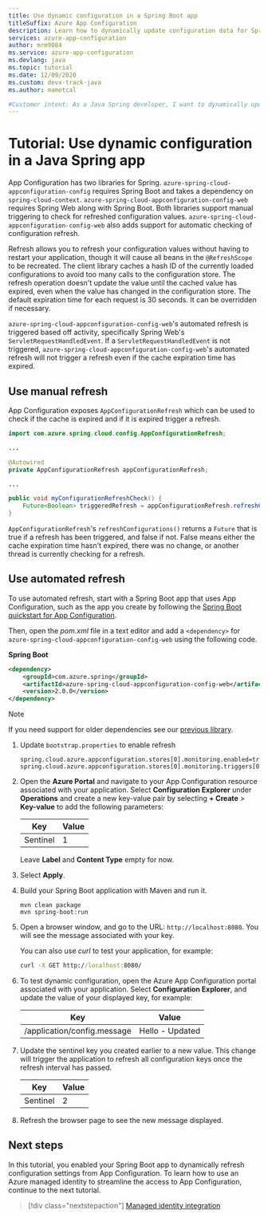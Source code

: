 ```yaml
---
title: Use dynamic configuration in a Spring Boot app
titleSuffix: Azure App Configuration
description: Learn how to dynamically update configuration data for Spring Boot apps
services: azure-app-configuration
author: mrm9084
ms.service: azure-app-configuration
ms.devlang: java
ms.topic: tutorial
ms.date: 12/09/2020
ms.custom: devx-track-java
ms.author: mametcal

#Customer intent: As a Java Spring developer, I want to dynamically update my app to use the latest configuration data in App Configuration.
---
```

# Tutorial: Use dynamic configuration in a Java Spring app

App Configuration has two libraries for Spring. `azure-spring-cloud-appconfiguration-config` requires Spring Boot and takes a dependency on `spring-cloud-context`. `azure-spring-cloud-appconfiguration-config-web` requires Spring Web along with Spring Boot. Both libraries support manual triggering to check for refreshed configuration values. `azure-spring-cloud-appconfiguration-config-web` also adds support for automatic checking of configuration refresh.

Refresh allows you to refresh your configuration values without having to restart your application, though it will cause all beans in the `@RefreshScope` to be recreated. The client library caches a hash ID of the currently loaded configurations to avoid too many calls to the configuration store. The refresh operation doesn't update the value until the cached value has expired, even when the value has changed in the configuration store. The default expiration time for each request is 30 seconds. It can be overridden if necessary.

`azure-spring-cloud-appconfiguration-config-web`'s automated refresh is triggered based off activity, specifically Spring Web's `ServletRequestHandledEvent`. If a `ServletRequestHandledEvent` is not triggered, `azure-spring-cloud-appconfiguration-config-web`'s automated refresh will not trigger a refresh even if the cache expiration time has expired.

## Use manual refresh

App Configuration exposes `AppConfigurationRefresh` which can be used to check if the cache is expired and if it is expired trigger a refresh.

```java
import com.azure.spring.cloud.config.AppConfigurationRefresh;

...

@Autowired
private AppConfigurationRefresh appConfigurationRefresh;

...

public void myConfigurationRefreshCheck() {
    Future<Boolean> triggeredRefresh = appConfigurationRefresh.refreshConfigurations();
}
```

`AppConfigurationRefresh`'s `refreshConfigurations()` returns a `Future` that is true if a refresh has been triggered, and false if not. False means either the cache expiration time hasn't expired, there was no change, or another thread is currently checking for a refresh.

## Use automated refresh

To use automated refresh, start with a Spring Boot app that uses App Configuration, such as the app you create by following the [Spring Boot quickstart for App Configuration](quickstart-java-spring-app.md).

Then, open the *pom.xml* file in a text editor and add a `<dependency>` for `azure-spring-cloud-appconfiguration-config-web` using the following code.

**Spring Boot**

```xml
<dependency>
    <groupId>com.azure.spring</groupId>
    <artifactId>azure-spring-cloud-appconfiguration-config-web</artifactId>
    <version>2.0.0</version>
</dependency>
```

> [!NOTE]
> If you need support for older dependencies see our [previous library](https://github.com/Azure/azure-sdk-for-java/blob/spring-cloud-starter-azure-appconfiguration-config_1.2.9/sdk/appconfiguration/spring-cloud-starter-azure-appconfiguration-config/README.md).

1. Update `bootstrap.properties` to enable refresh

    ```properties
    spring.cloud.azure.appconfiguration.stores[0].monitoring.enabled=true
    spring.cloud.azure.appconfiguration.stores[0].monitoring.triggers[0].key=sentinel
    ```

1. Open the **Azure Portal** and navigate to your App Configuration resource associated with your application. Select **Configuration Explorer** under **Operations** and create a new key-value pair by selecting **+ Create** > **Key-value** to add the following parameters:

    | Key | Value |
    |---|---|
    | Sentinel | 1 |

    Leave **Label** and **Content Type** empty for now.

1. Select **Apply**.

1. Build your Spring Boot application with Maven and run it.

    ```shell
    mvn clean package
    mvn spring-boot:run
    ```

1. Open a browser window, and go to the URL: `http://localhost:8080`.  You will see the message associated with your key.

    You can also use *curl* to test your application, for example:

    ```cmd
    curl -X GET http://localhost:8080/
    ```

1. To test dynamic configuration, open the Azure App Configuration portal associated with your application. Select **Configuration Explorer**, and update the value of your displayed key, for example:

    | Key | Value |
    |---|---|
    | /application/config.message | Hello - Updated |

1. Update the sentinel key you created earlier to a new value. This change will trigger the application to refresh all configuration keys once the refresh interval has passed.

    | Key | Value |
    |---|---|
    | Sentinel | 2 |

1. Refresh the browser page to see the new message displayed.

## Next steps

In this tutorial, you enabled your Spring Boot app to dynamically refresh configuration settings from App Configuration. To learn how to use an Azure managed identity to streamline the access to App Configuration, continue to the next tutorial.

> [!div class="nextstepaction"]
> [Managed identity integration](./howto-integrate-azure-managed-service-identity.md)
